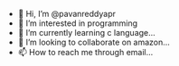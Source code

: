 - 👋 Hi, I’m @pavanreddyapr
- 👀 I’m interested in programming
- 🌱 I’m currently learning c language...
- 💞️ I’m looking to collaborate on amazon...
- 📫 How to reach me through email...

<!---
pavanreddyapr/pavanreddyapr is a ✨ special ✨ repository because its `README.md` (this file) appears on your GitHub profile.
You can click the Preview link to take a look at your changes.
--->
